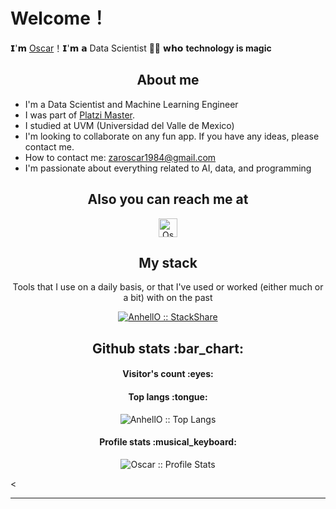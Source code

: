 # Welcome！

𝗜'𝗺 [Oscar](https://github.com/OscarAT1984)！𝗜'𝗺 𝗮 Data Scientist 👨‍💻 𝘄𝗵𝗼 **technology is magic**

<h2 align="center">About me</h2>

- I'm a Data Scientist and Machine Learning Engineer
- I was part of [Platzi Master](https://platzi.com/blog/que-es-platzi-master/).
- I studied at UVM (Universidad del Valle de Mexico)
- I'm looking to collaborate on any fun app. If you have any ideas, please contact me.
- How to contact me: zaroscar1984@gmail.com
- I'm passionate about everything related to AI, data, and programming

<h2 align="center">Also you can reach me at</h2>

<p align="center">

  <a href="https://www.linkedin.com/in/oscar-armando-tellez-covarrubias/">
    <img src="https://www.vectorlogo.zone/logos/linkedin/linkedin-icon.svg" alt="Oscar Tellez LinkedIn Profile" height="30" width="30">
  </a>
  
 <!-- <a href="">
    <img src="" alt="" height="30" width="30">
  </a> -->
</p>

<h2 align="center">My stack</h2>

<p align="center">Tools that I use on a daily basis, or that I've used or worked (either much or a bit) with on the past</p>
<p align="center">
  <a href="https://stackshare.io/oscarat1984/oscar-tellez">
    <img src="http://img.shields.io/badge/tech-stack-0690fa.svg?style=flat" alt="AnhellO :: StackShare" />
  </a>

</p>

<h2 align="center">Github stats :bar_chart:</h2>

<h4 align="center">Visitor's count :eyes:</h4>

<!-- <p align="center"><img src="https://profile-counter.glitch.me/{OscarAT1984}/count.svg" alt="BernardoAguayoOrtega :: Visitor's Count" /></p>
<p>![Visitor Count](https://profile-counter.glitch.me/{OscarAT1984}/count.svg)</p> -->

<h4 align="center">Top langs :tongue:</h4>

<p align="center"><img src="https://github-readme-stats.vercel.app/api/top-langs/?username=OscarAT1984&langs_count=10&theme=tokyonight&layout=compact" alt="AnhellO :: Top Langs" /></p>

<h4 align="center">Profile stats :musical_keyboard:</h4>

<p align="center"><img src="https://github-readme-stats.vercel.app/api?username=OscarAT1984&show_icons=true&theme=radical" alt="Oscar :: Profile Stats" /></p>

<

---
